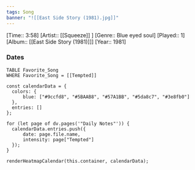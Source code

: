 ```yaml
---
tags: Song  
banner: "![[East Side Story (1981).jpg]]"
---
```

[Time:: 3:58]
[Artist:: [[Squeeze]] ]
[Genre:: Blue eyed soul]
[Played:: 1]
[Album:: [[East Side Story (1981)]]]
[Year:: 1981]
### Dates
````dataview
TABLE Favorite_Song
WHERE Favorite_Song = [[Tempted]]
````
  ```dataviewjs
const calendarData = { 
	colors: { 
		blue: ["#9ccfd8", "#5BAAB8", "#57A1BB", "#5da8c7", "#3e8fb0"] 
	}, 
	entries: [] 
}; 

for (let page of dv.pages('"Daily Notes"')) { 
	calendarData.entries.push({ 
		date: page.file.name, 
		intensity: page["Tempted"]
	}); 
} 

renderHeatmapCalendar(this.container, calendarData);
```
